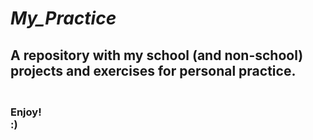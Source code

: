 # ***My_Practice***
## A repository with my school (and non-school) projects and exercises for personal practice.

### **<br>Enjoy!<br>:)**

